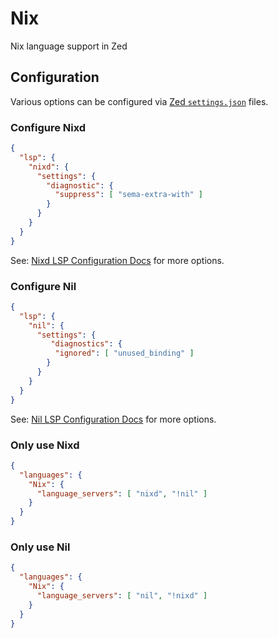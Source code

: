 # Nix

Nix language support in Zed

## Configuration

Various options can be configured via [Zed `settings.json`](https://zed.dev/docs/configuring-zed#settings-files) files.

### Configure Nixd

```json
{
  "lsp": {
    "nixd": {
      "settings": {
        "diagnostic": {
          "suppress": [ "sema-extra-with" ]
        }
      }
    }
  }
}
```

See: [Nixd LSP Configuration Docs](https://github.com/nix-community/nixd/blob/main/nixd/docs/configuration.md) for more options.

### Configure Nil

```json
{
  "lsp": {
    "nil": {
      "settings": {
         "diagnostics": {
          "ignored": [ "unused_binding" ]
        }
      }
    }
  }
}
```

See: [Nil LSP Configuration Docs](https://github.com/oxalica/nil/blob/main/docs/configuration.md) for more options.


### Only use Nixd

```json
{
  "languages": {
    "Nix": {
      "language_servers": [ "nixd", "!nil" ]
    }
  }
}
```

### Only use Nil

```json
{
  "languages": {
    "Nix": {
      "language_servers": [ "nil", "!nixd" ]
    }
  }
}
```
